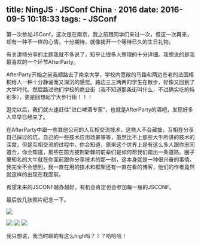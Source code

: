 title: NingJS · JSConf China · 2016
date: 2016-09-5 10:18:33
tags:
    - JSConf
---

第一次参加JSConf，这次是在南京，我之前跟同学们来过一次，但这一次再来，却有一种不一样的心情，十分期待，就像揭开一个等待已久的生日礼物。

<!-- more -->

有关讲师分享的主题我就不多说了，知乎让很多人整理的十分详细。我想说的是我最喜欢的一个环节AfterParty。

AfterParty开始之前我顺路去了南京大学，学校内宽敞的马路和两边苍老的法国梧桐给人一种十分静谧而又深沉的感觉。路边三三两两的学生在散步，好像又回到了大学时代。然后路过他们学校的商业街（我不知道那条街叫什么，不过确实吃的特别多），更是回想起宁大步行街！！！


逛完以后，我们就火速赶往“进口啤酒专家”，也就是AfterParty的酒吧，发现好多人早早已经来了。

在AfterParty中跟一些其他公司的人互相交流技术，这些人不会藏拙，互相在分享自己踩过的坑，自己的一些技术应用场景等等，虽然比不上那些大牛所讲的技术的深度，但是互相交流的过程中，你会知道，原来这个世界上是有这么多人跟你志同道合，你会知道，那些在前方披荆斩棘的前辈们是如何帮我们踏出一条道路。圈子里知名的大牛就在你面前跟你分享技术的那一刻，这本身就是一种很兴奋的事情。我完全不会想到，我一直在用的技术和框架还有一直在看的博客，他们的作者竟然就这样的出现在我面前。

希望未来的JSCONF越办越好，有机会肯定也会参加每一届的JSCONF。

最后放几张照片纪念一下。

![](http://7xpp66.com1.z0.glb.clouddn.com/mmexport1472912221452.jpg)

![](http://7xpp66.com1.z0.glb.clouddn.com/P60903-085148.jpg)
![](http://7xpp66.com1.z0.glb.clouddn.com/img-a717a9e361efb587153840b413de83d9.jpg)
![](http://7xpp66.com1.z0.glb.clouddn.com/img-9978e97abf7e574111757f2fbe75a454.jpg)

我只想说，我当时聊的有这么high吗？？？哈哈哈！
